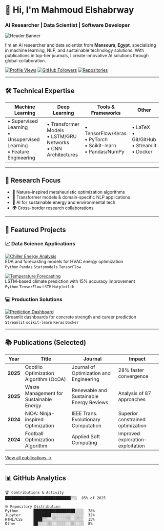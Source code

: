# 👋 Hi, I'm Mahmoud Elshabrway
### **AI Researcher | Data Scientist | Software Developer**

![Header Banner](https://media.licdn.com/dms/image/v2/D4D16AQHLY4eL74hOBw/profile-displaybackgroundimage-shrink_350_1400/profile-displaybackgroundimage-shrink_350_1400/0/1724620091148?e=1756944000&v=beta&t=eHJ-ZhXX4rt148FqrLcsyh_4JizjjnHIjZV_pz1WwH8)

I'm an AI researcher and data scientist from **Mansoura, Egypt**, specializing in machine learning, NLP, and sustainable technology solutions. With publications in top-tier journals, I create innovative AI solutions through global collaboration.

[![Profile Views](https://komarev.com/ghpvc/?username=jiraiyam&color=blue)](https://github.com/jiraiyam)
[![GitHub Followers](https://img.shields.io/github/followers/jiraiyam?label=Follow&style=social)](https://github.com/jiraiyam)
[![Repositories](https://badges.pufler.dev/repos/jiraiyam?color=blue)](https://github.com/jiraiyam?tab=repositories)

---

## 🛠️ Technical Expertise

| **Machine Learning** | **Deep Learning** | **Tools & Frameworks** | **Other** |
|----------------------|-------------------|------------------------|-----------|
| • Supervised Learning<br>• Unsupervised Learning<br>• Feature Engineering | • Transformer Models<br>• LSTM/GRU Networks<br>• CNN Architectures | • TensorFlow/Keras<br>• PyTorch<br>• Scikit-learn<br>• Pandas/NumPy | • LaTeX<br>• Git/GitHub<br>• Streamlit<br>• Docker |

---

## 🔬 Research Focus
- 🌿 Nature-inspired metaheuristic optimization algorithms
- 🤖 Transformer models & domain-specific NLP applications
- 🔋 AI for sustainable energy and environmental tech
- 🌍 Cross-border research collaborations

---

## 🚀 Featured Projects



### 📈 Data Science Applications
[![Chiller Energy Analysis](https://img.shields.io/badge/🔗-Chiller_Energy_Analysis-blue) ](https://github.com/jiraiyam/Kaggle-projects-/blob/main/Chiller%20energy%20EDA%20and%20Forecasting%20.ipynb)  
EDA and forecasting models for HVAC energy optimization  
`Python` `Pandas` `Statsmodels` `TensorFlow`

[![Temperature Forecasting](https://img.shields.io/badge/🔗-Temperature_Forecasting-blue) ](https://github.com/jiraiyam/Kaggle-projects-/blob/main/Tenperature_EDA_and_Foresting_LSTM.ipynb)  
LSTM-based climate prediction with 15% accuracy improvement  
`Python` `TensorFlow` `LSTM` `Matplotlib`

### 💻 Production Solutions
[![Prediction Dashboard](https://img.shields.io/badge/🔗-Prediction_Dashboard-blue) ](https://github.com/jiraiyam/Project)  
Streamlit dashboards for concrete strength and career prediction  
`Streamlit` `scikit-learn` `Keras` `Docker`

---

## 📚 Publications (Selected)

| Year | Title | Journal | Impact |
|------|-------|---------|--------|
| **2025** | Ocotillo Optimization Algorithm (OcOA) | Journal of Optimization and Engineering | 28% faster convergence |
| **2025** | Waste Management for Sustainable Energy | Renewable and Sustainable Energy Reviews | Analysis of 87 approaches |
| **2024** | NiOA: Ninja-inspired Optimization | IEEE Trans. Evolutionary Computation | Superior constrained optimization |
| **2024** | Football Optimization Algorithm | Applied Soft Computing | Improved exploration-exploitation |

[View all publications →](https://www.researchgate.net/profile/Mahmoud-Mohammed-20)

---

## 📊 GitHub Analytics

```text
🏆 Contributions & Activity
██████████████████████████████░░░  85% of 2025

🌐 Repository Distribution
Python       ███████████████████░░░░  78% 
Jupyter      ████████░░░░░░░░░░░░░░░  32% 
HTML/CSS     ████░░░░░░░░░░░░░░░░░░░  15% 
Other        ██░░░░░░░░░░░░░░░░░░░░░  8%
